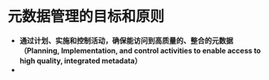 # 元数据管理的目标和原则

- **通过计划、实施和控制活动，确保能访问到高质量的、整合的元数据（Planning, Implementation, and control activities to enable access to high quality, integrated metadata）**
- 